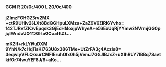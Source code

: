 #### GCM R 20/0c/400 L 20/0c/400
**jZImzFGHGZ6rv2MX**<br/>**+ctR9UHlv26LXt8BdQGHpuLXMza+ZaZ9V6ZIRI6Yvho=**<br/>**f42TJRvfZKzvEpqsk3GjEcHMoxjpWhyeA+e56ExUqRjYYmwSNVrmjGG0pjqIWndoUQ115QHaGCoaHtZk...**<br/><br/>
**mK2lf+rkLYi9uDXM**<br/>**9YhN/k7cHqTisKi763U8x38GTMe+UtZrFA3g4AczIs8=**<br/>**3eqwiyVFLQksurCMFIEruhOfx0h5jVemJ7GGJlBJxZ+uXIhRUY7lBBq7SavtkifOr74wuYBF8J/8+aKo...**